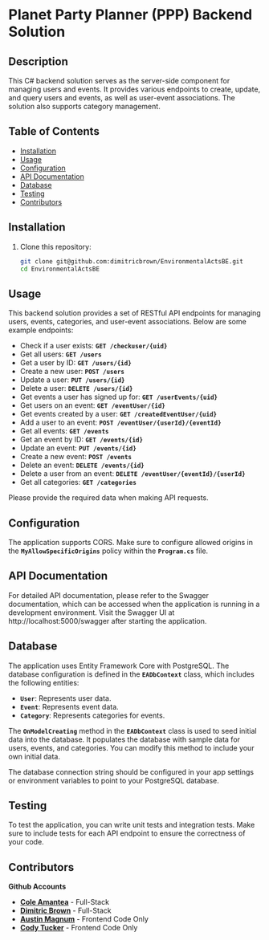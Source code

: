 # Planet Party Planner (PPP) Backend Solution

## Description

This C# backend solution serves as the server-side component for managing users and events. It provides various endpoints to create, update, and query users and events, as well as user-event associations. The solution also supports category management.

## Table of Contents

- [Installation](#installation)
- [Usage](#usage)
- [Configuration](#configuration)
- [API Documentation](#api-documentation)
- [Database](#database)
- [Testing](#testing)
- [Contributors](#contributors)

## Installation

1. Clone this repository:

   ```bash
   git clone git@github.com:dimitricbrown/EnvironmentalActsBE.git
   cd EnvironmentalActsBE
   
## Usage

This backend solution provides a set of RESTful API endpoints for managing users, events, categories, and user-event associations. Below are some example endpoints:

- Check if a user exists: **`GET /checkuser/{uid}`**
- Get all users: **`GET /users`**
- Get a user by ID: **`GET /users/{id}`**
- Create a new user: **`POST /users`**
- Update a user: **`PUT /users/{id}`**
- Delete a user: **`DELETE /users/{id}`**
- Get events a user has signed up for: **`GET /userEvents/{uid}`**
- Get users on an event: **`GET /eventUser/{id}`**
- Get events created by a user: **`GET /createdEventUser/{uid}`**
- Add a user to an event: **`POST /eventUser/{userId}/{eventId}`**
- Get all events: **`GET /events`**
- Get an event by ID: **`GET /events/{id}`**
- Update an event: **`PUT /events/{id}`**
- Create a new event: **`POST /events`**
- Delete an event: **`DELETE /events/{id}`**
- Delete a user from an event: **`DELETE /eventUser/{eventId}/{userId}`**
- Get all categories: **`GET /categories`**

Please provide the required data when making API requests.

## Configuration

The application supports CORS. Make sure to configure allowed origins in the **`MyAllowSpecificOrigins`** policy within the **`Program.cs`** file.

## API Documentation

For detailed API documentation, please refer to the Swagger documentation, which can be accessed when the application is running in a development environment. Visit the Swagger UI at http://localhost:5000/swagger after starting the application.

## Database

The application uses Entity Framework Core with PostgreSQL. The database configuration is defined in the **`EADbContext`** class, which includes the following entities:

- **`User`**: Represents user data.
- **`Event`**: Represents event data.
- **`Category`**: Represents categories for events.

The **`OnModelCreating`** method in the **`EADbContext`** class is used to seed initial data into the database. It populates the database with sample data for users, events, and categories. You can modify this method to include your own initial data.

The database connection string should be configured in your app settings or environment variables to point to your PostgreSQL database.

## Testing

To test the application, you can write unit tests and integration tests. Make sure to include tests for each API endpoint to ensure the correctness of your code.

## Contributors

**Github Accounts**
- [**Cole Amantea**](https://github.com/coleama) - Full-Stack
- [**Dimitric Brown**](https://github.com/dimitricbrown) - Full-Stack
- [**Austin Magnum**](https://github.com/dipolarbear25) - Frontend Code Only
- [**Cody Tucker**](https://github.com/ctucker0113) - Frontend Code Only

